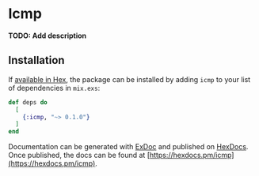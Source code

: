 # Icmp

**TODO: Add description**

## Installation

If [available in Hex](https://hex.pm/docs/publish), the package can be installed
by adding `icmp` to your list of dependencies in `mix.exs`:

```elixir
def deps do
  [
    {:icmp, "~> 0.1.0"}
  ]
end
```

Documentation can be generated with [ExDoc](https://github.com/elixir-lang/ex_doc)
and published on [HexDocs](https://hexdocs.pm). Once published, the docs can
be found at [https://hexdocs.pm/icmp](https://hexdocs.pm/icmp).

